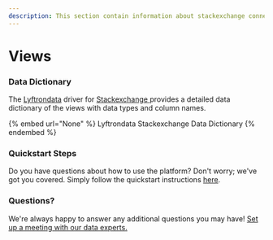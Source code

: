 ```yaml
---
description: This section contain information about stackexchange connector views information
---
```


# Views

### Data Dictionary

The [Lyftrondata](https://www.lyftrondata.com/) driver for [Stackexchange](None/)[ ](https://www.lyftrondata.com/integration/stackexchange/)provides a detailed data dictionary of the views with data types and column names.

{% embed url="None" %}
Lyftrondata Stackexchange Data Dictionary
{% endembed %}

### Quickstart Steps

Do you have questions about how to use the platform? Don't worry; we've got you covered. Simply follow the quickstart instructions [here](../README.md).

### Questions? <a href="#questions" id="questions"></a>

We're always happy to answer any additional questions you may have! [Set up a meeting with our data experts.](https://www.lyftrondata.com/book-a-meeting/)


